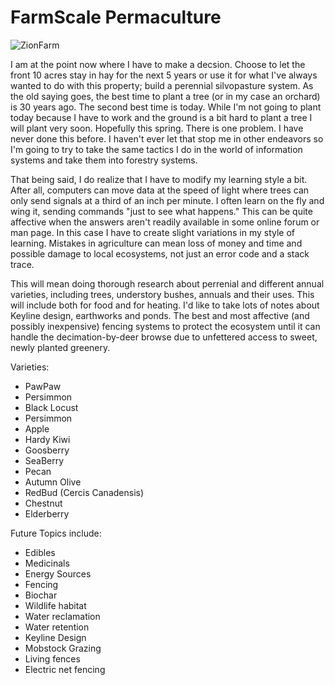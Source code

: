 # FarmScale Permaculture

![ZionFarm](https://dfedick.github.io/Trees/assets/images/header.jpg)

I am at the point now where I have to make a decsion.  Choose to let the front 10 acres stay in hay for the next 5 years or use it for what I've always wanted to do with this property; build a perennial silvopasture system.  As the old saying goes, the best time to plant a tree (or in my case an orchard) is 30 years ago.  The second best time is today.  While I'm not going to plant today because I have to work and the ground is a bit hard to plant a tree I will plant very soon.  Hopefully this spring.  There is one problem.  I have never done this before.  I haven't ever let that  stop me in other endeavors so I'm going to try to take the same tactics I do in the world of information systems and take them into forestry systems.  

That being said, I do realize that I have to modify my learning style a bit. After all, computers can move data at the speed of light where trees can only send signals at a third of an inch per minute.   I often learn on the fly and wing it, sending commands "just to see what happens."  This can be quite affective when the answers aren't readily available in some online forum or man page.  In this case I have to create slight variations in my style of learning.  Mistakes in agriculture can mean loss of money and time and possible damage to local ecosystems, not just an error code and a stack trace. 

This will mean doing thorough research about perrenial and different annual varieties, including trees, understory bushes, annuals and their uses.   This will include both for food and for heating.  I'd like to take lots of notes about Keyline design, earthworks and ponds.  The best and most affective (and possibly inexpensive) fencing systems to protect the ecosystem until it can handle the decimation-by-deer browse due to unfettered access to sweet, newly planted greenery.  


Varieties: 
  * PawPaw
  * Persimmon
  * Black Locust 
  * Persimmon 
  * Apple
  * Hardy Kiwi
  * Goosberry
  * SeaBerry
  * Pecan
  * Autumn Olive
  * RedBud (Cercis Canadensis)
  * Chestnut 
  * Elderberry 


Future Topics include: 
 * Edibles 
 * Medicinals
 * Energy Sources
 * Fencing
 * Biochar
 * Wildlife habitat 
 * Water reclamation
 * Water retention 
 * Keyline Design
 * Mobstock Grazing
 * Living fences
 * Electric net fencing
